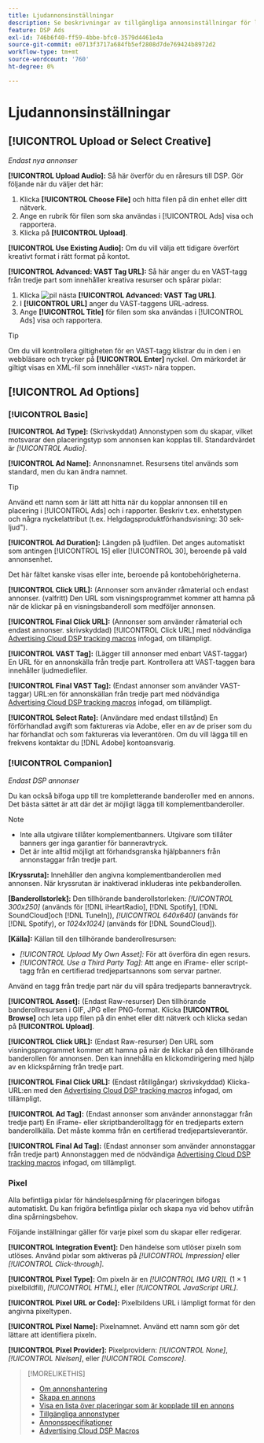 ```yaml
---
title: Ljudannonsinställningar
description: Se beskrivningar av tillgängliga annonsinställningar för ljudannonser.
feature: DSP Ads
exl-id: 746b6f40-ff59-4bbe-bfc0-3579d4461e4a
source-git-commit: e0713f3717a684fb5ef2808d7de769424b8972d2
workflow-type: tm+mt
source-wordcount: '760'
ht-degree: 0%

---
```


# Ljudannonsinställningar

## [!UICONTROL Upload or Select Creative]

*Endast nya annonser*

**[!UICONTROL Upload Audio]:** Så här överför du en råresurs till DSP. Gör följande när du väljer det här:

1. Klicka **[!UICONTROL Choose File]** och hitta filen på din enhet eller ditt nätverk.
1. Ange en rubrik för filen som ska användas i [!UICONTROL Ads] visa och rapportera.
1. Klicka på **[!UICONTROL Upload]**.

**[!UICONTROL Use Existing Audio]:** Om du vill välja ett tidigare överfört kreativt format i rätt format på kontot.

**[!UICONTROL Advanced: VAST Tag URL]:** Så här anger du en VAST-tagg från tredje part som innehåller kreativa resurser och spårar pixlar:

1. Klicka ![pil](/help/dsp/assets/compressed.png) nästa **[!UICONTROL Advanced: VAST Tag URL]**.
1. I **[!UICONTROL URL]** anger du VAST-taggens URL-adress.
1. Ange **[!UICONTROL Title]** för filen som ska användas i [!UICONTROL Ads] visa och rapportera.

>[!TIP]
>
> Om du vill kontrollera giltigheten för en VAST-tagg klistrar du in den i en webbläsare och trycker på **[!UICONTROL Enter]** nyckel. Om märkordet är giltigt visas en XML-fil som innehåller `<VAST>` nära toppen.

## [!UICONTROL Ad Options]

### [!UICONTROL Basic]

**[!UICONTROL Ad Type]:** (Skrivskyddat) Annonstypen som du skapar, vilket motsvarar den placeringstyp som annonsen kan kopplas till. Standardvärdet är *[!UICONTROL Audio]*.

**[!UICONTROL Ad Name]:** Annonsnamnet. Resursens titel används som standard, men du kan ändra namnet.

>[!TIP]
>
> Använd ett namn som är lätt att hitta när du kopplar annonsen till en placering i [!UICONTROL Ads] och i rapporter. Beskriv t.ex. enhetstypen och några nyckelattribut (t.ex. Helgdagsproduktförhandsvisning: 30 sek-ljud&quot;).

**[!UICONTROL Ad Duration]:** Längden på ljudfilen. Det anges automatiskt som antingen [!UICONTROL 15] eller [!UICONTROL 30], beroende på vald annonsenhet.

Det här fältet kanske visas eller inte, beroende på kontobehörigheterna.

**[!UICONTROL Click URL]:** (Annonser som använder råmaterial och endast annonser. (valfritt) Den URL som visningsprogrammet kommer att hamna på när de klickar på en visningsbanderoll som medföljer annonsen.

**[!UICONTROL Final Click URL]:** (Annonser som använder råmaterial och endast annonser. skrivskyddad) [!UICONTROL Click URL] med nödvändiga [Advertising Cloud DSP tracking macros](/help/dsp/campaign-management/macros.md) infogad, om tillämpligt.

**[!UICONTROL VAST Tag]:** (Lägger till annonser med enbart VAST-taggar) En URL för en annonskälla från tredje part. Kontrollera att VAST-taggen bara innehåller ljudmediefiler.

**[!UICONTROL Final VAST Tag]:** (Endast annonser som använder VAST-taggar) URL:en för annonskällan från tredje part med nödvändiga [Advertising Cloud DSP tracking macros](/help/dsp/campaign-management/macros.md) infogad, om tillämpligt.

**[!UICONTROL Select Rate]:** (Användare med endast tillstånd) En förförhandlad avgift som faktureras via Adobe, eller en av de priser som du har förhandlat och som faktureras via leverantören. Om du vill lägga till en frekvens kontaktar du [!DNL Adobe] kontoansvarig.

### [!UICONTROL Companion]

*Endast DSP annonser*

Du kan också bifoga upp till tre kompletterande banderoller med en annons. Det bästa sättet är att där det är möjligt lägga till komplementbanderoller.

>[!NOTE]
>
>* Inte alla utgivare tillåter komplementbanners. Utgivare som tillåter banners ger inga garantier för banneravtryck.
>* Det är inte alltid möjligt att förhandsgranska hjälpbanners från annonstaggar från tredje part.


**\[Kryssruta\]:** Innehåller den angivna komplementbanderollen med annonsen. När kryssrutan är inaktiverad inkluderas inte pekbanderollen.

**\[Banderollstorlek\]:** Den tillhörande banderollstorleken: *[!UICONTROL 300x250]* (används för [!DNL iHeartRadio], [!DNL Spotify], [!DNL SoundCloud]och [!DNL TuneIn]), *[!UICONTROL 640x640]* (används för [!DNL Spotify), or *1024x1024]* (används för [!DNL SoundCloud]).

**\[Källa\]:** Källan till den tillhörande banderollresursen:

* *[!UICONTROL Upload My Own Asset]:* För att överföra din egen resurs.
* *[!UICONTROL Use a Third Party Tag]:* Att ange en iFrame- eller script-tagg från en certifierad tredjepartsannons som servar partner.

Använd en tagg från tredje part när du vill spåra tredjeparts banneravtryck.

**[!UICONTROL Asset]:** (Endast Raw-resurser) Den tillhörande banderollresursen i GIF, JPG eller PNG-format. Klicka **[!UICONTROL Browse]** och leta upp filen på din enhet eller ditt nätverk och klicka sedan på **[!UICONTROL Upload]**.

**[!UICONTROL Click URL]:** (Endast Raw-resurser) Den URL som visningsprogrammet kommer att hamna på när de klickar på den tillhörande banderollen för annonsen. Den kan innehålla en klickomdirigering med hjälp av en klickspårning från tredje part.

**[!UICONTROL Final Click URL]:** (Endast råtillgångar) skrivskyddad) Klicka-URL:en med den [Advertising Cloud DSP tracking macros](/help/dsp/campaign-management/macros.md) infogad, om tillämpligt.

**[!UICONTROL Ad Tag]:** (Endast annonser som använder annonstaggar från tredje part) En iFrame- eller skriptbanderolltagg för en tredjeparts extern banderollkälla. Det måste komma från en certifierad tredjepartsleverantör.

**[!UICONTROL Final Ad Tag]:** (Endast annonser som använder annonstaggar från tredje part) Annonstaggen med de nödvändiga [Advertising Cloud DSP tracking macros](/help/dsp/campaign-management/macros.md) infogad, om tillämpligt.

### Pixel

Alla befintliga pixlar för händelsespårning för placeringen bifogas automatiskt. Du kan frigöra befintliga pixlar och skapa nya vid behov utifrån dina spårningsbehov.

Följande inställningar gäller för varje pixel som du skapar eller redigerar.

**[!UICONTROL Integration Event]:** Den händelse som utlöser pixeln som utlöses. Använd pixlar som aktiveras på *[!UICONTROL Impression]* eller *[!UICONTROL Click-through]*.

**[!UICONTROL Pixel Type]:** Om pixeln är en *[!UICONTROL IMG UR]L* (1 × 1 pixelbildfil), *[!UICONTROL HTML]*, eller *[!UICONTROL JavaScript URL]*.

**[!UICONTROL Pixel URL or Code]:** Pixelbildens URL i lämpligt format för den angivna pixeltypen.

**[!UICONTROL Pixel Name]:** Pixelnamnet. Använd ett namn som gör det lättare att identifiera pixeln.

**[!UICONTROL Pixel Provider]:** Pixelprovidern: *[!UICONTROL None]*, *[!UICONTROL Nielsen]*, eller *[!UICONTROL Comscore]*.

>[!MORELIKETHIS]
>
>* [Om annonshantering](ad-about.md)
>* [Skapa en annons](ad-create.md)
>* [Visa en lista över placeringar som är kopplade till en annons](/help/dsp/campaign-management/ads/ad-list-placements.md)
>* [Tillgängliga annonstyper](ad-types.md)
>* [Annonsspecifikationer](/help/dsp/assets/ad-specs.pdf)
>* [Advertising Cloud DSP Macros](/help/dsp/campaign-management/macros.md)


